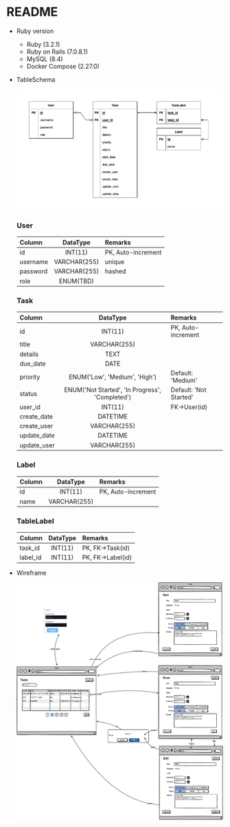 # README

* Ruby version
    - Ruby (3.2.1)
    - Ruby on Rails (7.0.8.1)
    - MySQL (8.4)
    - Docker Compose (2.27.0)

* TableSchema

    <img src="../myapp/docs/model.png" alt="drawing" width="500px" />
        
    ### User
    | Column | DataType | Remarks |
    |:---|:---:|:---|
    | id | INT(11) | PK, Auto-increment |
    | username | VARCHAR(255) | unique |
    | password | VARCHAR(255) | hashed |
    | role | ENUM(TBD) | |

    ### Task
    | Column | DataType | Remarks |
    |:---|:---:|:---|
    | id | INT(11) | PK, Auto-increment |
    | title | VARCHAR(255) | |
    | details | TEXT | |
    | due_date | DATE | |
    | priority | ENUM('Low', 'Medium', 'High') | Default: 'Medium' |
    | status | ENUM('Not Started', 'In Progress', 'Completed') | Default: 'Not Started' |
    | user_id | INT(11) | FK->User(id) |
    | create_date | DATETIME | |
    | create_user | VARCHAR(255) | |
    | update_date | DATETIME | |
    | update_user | VARCHAR(255) | |

    ### Label
    | Column | DataType | Remarks |
    |:---|:---:|:---|
    | id | INT(11) | PK, Auto-increment |
    | name | VARCHAR(255) | |

    ### TableLabel
    | Column | DataType | Remarks |
    |:---|:---:|:---|
    | task_id | INT(11) | PK, FK->Task(id) |
    | label_id | INT(11) | PK, FK->Label(id) |
        

* Wireframe
    
    <img src="../myapp/docs/mockup.png" alt="drawing" width="500px" />


